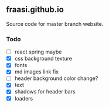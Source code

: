 ## fraasi.github.io

Source code for master branch website.

### Todo
* [ ] react spring maybe
* [x] css background texture
* [x] fonts
* [x] md images link fix
* [ ] header background color change?
* [x] text
* [x] shadows for header bars
* [x] loaders
